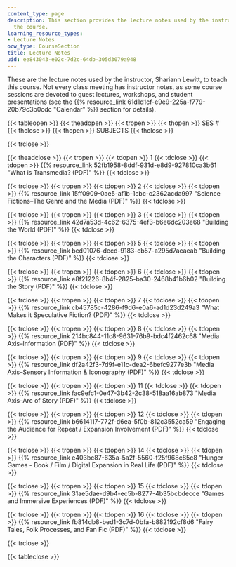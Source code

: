 ```yaml
---
content_type: page
description: This section provides the lecture notes used by the instructor to teach
  the course.
learning_resource_types:
- Lecture Notes
ocw_type: CourseSection
title: Lecture Notes
uid: ee843043-e02c-7d2c-64db-305d3079a948
---
```


These are the lecture notes used by the instructor, Shariann Lewitt, to teach this course. Not every class meeting has instructor notes, as some course sessions are devoted to guest lectures, workshops, and student presentations (see the {{% resource_link 61d1d1cf-e9e9-225a-f779-20b79c3b0cdc "Calendar" %}} section for details).

{{< tableopen >}}
{{< theadopen >}}
{{< tropen >}}
{{< thopen >}}
SES #
{{< thclose >}}
{{< thopen >}}
SUBJECTS
{{< thclose >}}

{{< trclose >}}

{{< theadclose >}}
{{< tropen >}}
{{< tdopen >}}
1
{{< tdclose >}}
{{< tdopen >}}
{{% resource_link 52fb1958-8ddf-931d-e8d9-927810ca3b61 "What is Transmedia? (PDF)" %}}
{{< tdclose >}}

{{< trclose >}}
{{< tropen >}}
{{< tdopen >}}
2
{{< tdclose >}}
{{< tdopen >}}
{{% resource_link 15ff0909-0ae5-af1b-1cbc-c2362acda997 "Science Fictions–The Genre and the Media (PDF)" %}}
{{< tdclose >}}

{{< trclose >}}
{{< tropen >}}
{{< tdopen >}}
3
{{< tdclose >}}
{{< tdopen >}}
{{% resource_link 42d7a53d-4c62-6375-4ef3-b6e6dc203e68 "Building the World (PDF)" %}}
{{< tdclose >}}

{{< trclose >}}
{{< tropen >}}
{{< tdopen >}}
5
{{< tdclose >}}
{{< tdopen >}}
{{% resource_link bcd01076-decd-9183-cb57-a295d7acaeab "Building the Characters (PDF)" %}}
{{< tdclose >}}

{{< trclose >}}
{{< tropen >}}
{{< tdopen >}}
6
{{< tdclose >}}
{{< tdopen >}}
{{% resource_link e8f21226-8b4f-2825-ba30-2468b41b6b02 "Building the Story (PDF)" %}}
{{< tdclose >}}

{{< trclose >}}
{{< tropen >}}
{{< tdopen >}}
7
{{< tdclose >}}
{{< tdopen >}}
{{% resource_link cb45785c-4286-f9d6-e0a6-ad1d23d249a3 "What Makes it Speculative Fiction? (PDF)" %}}
{{< tdclose >}}

{{< trclose >}}
{{< tropen >}}
{{< tdopen >}}
8
{{< tdclose >}}
{{< tdopen >}}
{{% resource_link 214bc844-11c8-9631-76b9-bdc4f2462c68 "Media Axis–Information (PDF)" %}}
{{< tdclose >}}

{{< trclose >}}
{{< tropen >}}
{{< tdopen >}}
9
{{< tdclose >}}
{{< tdopen >}}
{{% resource_link df2a42f3-7d9f-e11c-dea2-6befc9277e3b "Media Axis–Sensory Information & Iconography (PDF)" %}}
{{< tdclose >}}

{{< trclose >}}
{{< tropen >}}
{{< tdopen >}}
11
{{< tdclose >}}
{{< tdopen >}}
{{% resource_link fac9efc1-0e47-3b42-2c38-518aa16ab873 "Media Axis–Arc of Story (PDF)" %}}
{{< tdclose >}}

{{< trclose >}}
{{< tropen >}}
{{< tdopen >}}
12
{{< tdclose >}}
{{< tdopen >}}
{{% resource_link b6614117-772f-d6ea-5f0b-812c3552ca59 "Engaging the Audience for Repeat / Expansion Involvement (PDF)" %}}
{{< tdclose >}}

{{< trclose >}}
{{< tropen >}}
{{< tdopen >}}
14
{{< tdclose >}}
{{< tdopen >}}
{{% resource_link e403bc87-635a-5a2f-5560-f25f968c85c8 "Hunger Games - Book / Film / Digital Expansion in Real Life (PDF)" %}}
{{< tdclose >}}

{{< trclose >}}
{{< tropen >}}
{{< tdopen >}}
15
{{< tdclose >}}
{{< tdopen >}}
{{% resource_link 31ae5dae-d9b4-ec5b-8277-4b35bcbdecce "Games and Immersive Experiences (PDF)" %}}
{{< tdclose >}}

{{< trclose >}}
{{< tropen >}}
{{< tdopen >}}
16
{{< tdclose >}}
{{< tdopen >}}
{{% resource_link fb814db8-bed1-3c7d-0bfa-b882192cf8d6 "Fairy Tales, Folk Processes, and Fan Fic (PDF)" %}}
{{< tdclose >}}

{{< trclose >}}

{{< tableclose >}}